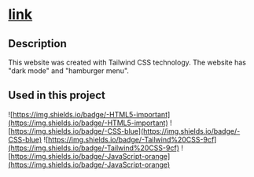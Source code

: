 # [link](tailwind-simple.vercel.app)

## Description 

This website was created with Tailwind CSS technology. The website has "dark mode" and "hamburger menu".

## Used in this project

![https://img.shields.io/badge/-HTML5-important](https://img.shields.io/badge/-HTML5-important)
![https://img.shields.io/badge/-CSS-blue](https://img.shields.io/badge/-CSS-blue)
![https://img.shields.io/badge/-Tailwind%20CSS-9cf](https://img.shields.io/badge/-Tailwind%20CSS-9cf)
![https://img.shields.io/badge/-JavaScript-orange](https://img.shields.io/badge/-JavaScript-orange)

